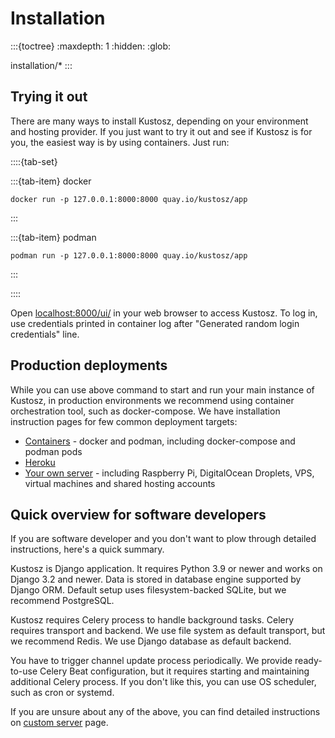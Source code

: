 # Installation

:::{toctree}
:maxdepth: 1
:hidden:
:glob:

installation/*
:::


## Trying it out

There are many ways to install Kustosz, depending on your environment and hosting provider. If you just want to try it out and see if Kustosz is for you, the easiest way is by using containers. Just run:

::::{tab-set}

:::{tab-item} docker
```
docker run -p 127.0.0.1:8000:8000 quay.io/kustosz/app
```
:::

:::{tab-item} podman
```
podman run -p 127.0.0.1:8000:8000 quay.io/kustosz/app
```
:::

::::

Open [localhost:8000/ui/](http://localhost:8000/ui/) in your web browser to access Kustosz. To log in, use credentials printed in container log after "Generated random login credentials" line.

## Production deployments

While you can use above command to start and run your main instance of Kustosz, in production environments we recommend using container orchestration tool, such as docker-compose. We have installation instruction pages for few common deployment targets:

* [Containers](./installation/containers) - docker and podman, including docker-compose and podman pods
* [Heroku](./installation/heroku)
* [Your own server](./installation/vps) - including Raspberry Pi, DigitalOcean Droplets, VPS, virtual machines and shared hosting accounts

## Quick overview for software developers

If you are software developer and you don't want to plow through detailed instructions, here's a quick summary.

Kustosz is Django application. It requires Python 3.9 or newer and works on Django 3.2 and newer. Data is stored in database engine supported by Django ORM. Default setup uses filesystem-backed SQLite, but we recommend PostgreSQL.

Kustosz requires Celery process to handle background tasks. Celery requires transport and backend. We use file system as default transport, but we recommend Redis. We use Django database as default backend.

You have to trigger channel update process periodically. We provide ready-to-use Celery Beat configuration, but it requires starting and maintaining additional Celery process. If you don't like this, you can use OS scheduler, such as cron or systemd.

If you are unsure about any of the above, you can find detailed instructions on [custom server](./installation/vps) page.
